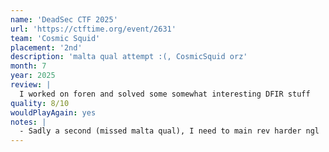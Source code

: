 ```yaml
---
name: 'DeadSec CTF 2025'
url: 'https://ctftime.org/event/2631'
team: 'Cosmic Squid'
placement: '2nd'
description: 'malta qual attempt :(, CosmicSquid orz'
month: 7
year: 2025
review: |
  I worked on foren and solved some somewhat interesting DFIR stuff
quality: 8/10
wouldPlayAgain: yes
notes: |
  - Sadly a second (missed malta qual), I need to main rev harder ngl
---
```

